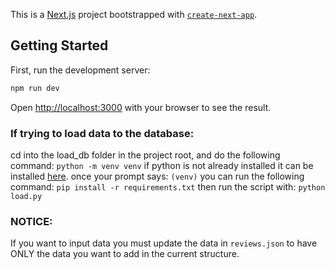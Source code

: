 This is a [Next.js](https://nextjs.org/) project bootstrapped with [`create-next-app`](https://github.com/vercel/next.js/tree/canary/packages/create-next-app).

## Getting Started

First, run the development server:

```bash
npm run dev
```

Open [http://localhost:3000](http://localhost:3000) with your browser to see the result.

### If trying to load data to the database:
cd into the load_db folder in the project root, and do the following command: `python -m venv venv` 
if python is not already installed it can be installed [here](https://www.python.org/downloads/).
once your prompt says: `(venv)` you can run the following command: `pip install -r requirements.txt`
then run the script with: `python load.py`
### NOTICE:
If you want to input data you must update the data in `reviews.json` to have ONLY the data you want to add in the current structure.